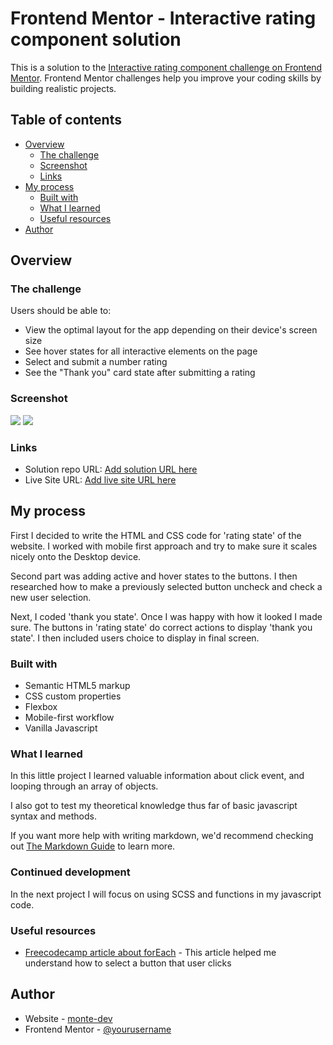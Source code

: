 # Frontend Mentor - Interactive rating component solution

This is a solution to the [Interactive rating component challenge on Frontend Mentor](https://www.frontendmentor.io/challenges/interactive-rating-component-koxpeBUmI). Frontend Mentor challenges help you improve your coding skills by building realistic projects. 

## Table of contents

- [Overview](#overview)
  - [The challenge](#the-challenge)
  - [Screenshot](#screenshot)
  - [Links](#links)
- [My process](#my-process)
  - [Built with](#built-with)
  - [What I learned](#what-i-learned)
  - [Useful resources](#useful-resources)
- [Author](#author)


## Overview

### The challenge

Users should be able to:

- View the optimal layout for the app depending on their device's screen size
- See hover states for all interactive elements on the page
- Select and submit a number rating
- See the "Thank you" card state after submitting a rating

### Screenshot

![](https://i.postimg.cc/Mp0DzNL1/Screenshot-2023-01-02-at-14-31-33-Interactive-rating-component-FEM-challenge.png)
![](https://i.postimg.cc/W4XwkrT3/Screenshot-2023-01-02-at-14-30-55-Interactive-rating-component-FEM-challenge.png)



### Links

- Solution repo URL: [Add solution URL here](https://github.com/monte-dev/2-interactive-rating-component)
- Live Site URL: [Add live site URL here](https://monte-dev.github.io/2-interactive-rating-component/)

## My process

First I decided to write the HTML and CSS code for 'rating state' of the website. I worked with mobile first approach and try to make sure it scales nicely onto the Desktop device. 

Second part was adding active and hover states to the buttons. I then researched how to make a previously selected button uncheck and check a new user selection.

Next, I coded 'thank you state'. Once I was happy with how it looked I made sure. The buttons in 'rating state' do correct actions to display 'thank you state'. I then included users choice to display in final screen.

### Built with

- Semantic HTML5 markup
- CSS custom properties
- Flexbox
- Mobile-first workflow
- Vanilla Javascript

### What I learned

In this little project I learned valuable information about click event, and looping through an array of objects. 

I also got to test my theoretical knowledge thus far of basic javascript syntax and methods.


If you want more help with writing markdown, we'd recommend checking out [The Markdown Guide](https://www.markdownguide.org/) to learn more.


### Continued development

In the next project I will focus on using SCSS and functions in my javascript code.

### Useful resources

- [Freecodecamp article about forEach](https://www.freecodecamp.org/news/javascript-array-foreach-tutorial-how-to-iterate-through-elements-in-an-array-with-map/) - This article helped me understand how to select a button that user clicks



## Author

- Website - [monte-dev](https://www.github.com/monte-dev/)
- Frontend Mentor - [@yourusername](https://www.frontendmentor.io/profile/monte-dev)


